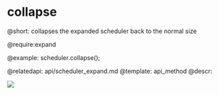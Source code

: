 collapse
=============

@short: 
	collapses the expanded scheduler back to the normal size

@require:expand	

@example: 
scheduler.collapse();


@relatedapi:
	api/scheduler_expand.md
@template:	api_method
@descr: 

<img src="api/collapse_method.png"/>






